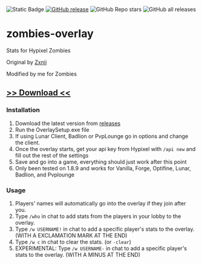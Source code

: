 ![Static Badge](https://img.shields.io/badge/build-passing-brightgreen)
[![GitHub release](https://img.shields.io/github/release/TheExploration/zombies-overlay.svg)](https://GitHub.com/TheExploration/Plants-Vs-Zombies.js/releases/)
![GitHub Repo stars](https://img.shields.io/github/stars/TheExploration/zombies-overlay)
![GitHub all releases](https://img.shields.io/github/downloads/TheExploration/zombies-overlay/total)
# zombies-overlay
Stats for Hypixel Zombies

Original by [Zxnii](https://github.com/Zxnii/duels-overlay)

Modified by me for Zombies

## [>> Download <<](https://github.com/TheExploration/zombies-overlay/releases/download/2.2/Zombies.Overlay.Setup.1.1.3.exe)

### Installation
1. Download the latest version from [releases](https://github.com/TheExploration/zombies-overlay/releases)
2. Run the OverlaySetup.exe file
3. If using Lunar Client, Badlion or PvpLounge go in options and change the client.
4. Once the overlay starts, get your api key from Hypixel with `/api new` and fill out the rest of the settings
5. Save and go into a game, everything should just work after this point
6. Only been tested on 1.8.9 and works for Vanilla, Forge, Optifine, Lunar, Badlion, and Pvplounge

### Usage
1. Players' names will automatically go into the overlay if they join after you.
2. Type `/who` in chat to add stats from the players in your lobby to the overlay.
3. Type `/w USERNAME!` in chat to add a specific player's stats to the overlay. (WITH A EXCLAMATION MARK AT THE END)
4. Type `/w c` in chat to clear the stats. (or `-clear`)
5. EXPERIMENTAL: Type `/w USERNAME-` in chat to add a specific player's stats to the overlay. (WITH A MINUS AT THE END)
